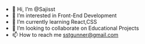 - 👋 Hi, I’m @Sajisst
- 👀 I’m interested in Front-End Development
- 🌱 I’m currently learning React,CSS
- 💞️ I’m looking to collaborate on Educational Projects
- 📫 How to reach me sstgunner@gmail.com

<!---
Sajisst/Sajisst is a ✨ special ✨ repository because its `README.md` (this file) appears on your GitHub profile.
You can click the Preview link to take a look at your changes.
--->
